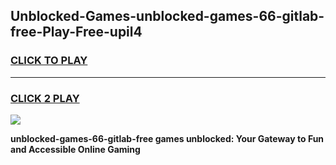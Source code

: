 
## Unblocked-Games-unblocked-games-66-gitlab-free-Play-Free-upil4
<h3>
<a href="https://premium76.site?title=unblocked-games-66-gitlab-free&ref=21A">CLICK TO PLAY</a></h3>
<hr>

<h3>
<a href="https://premium76.site?title=unblocked-games-66-gitlab-free&ref=21A">CLICK 2 PLAY</a>
  
</h3>

<a href="https://premium76.site?title=unblocked-games-66-gitlab-free&ref=21A"><img src="https://clearcache.store/games.png"></a>


**unblocked-games-66-gitlab-free games unblocked: Your Gateway to Fun and Accessible Online Gaming**
